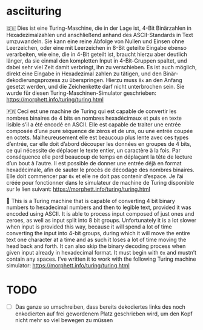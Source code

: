 # asciituring
🇩🇪
Dies ist eine Turing-Maschine, die in der Lage ist, 4-Bit Binärzahlen in Hexadezimalzahlen und anschließend anhand des ASCII-Standards in Text umzuwandeln. 
Sie kann eine reine Abfolge von Nullen und Einsen ohne Leerzeichen, oder eine mit Leerzeichen in 8-Bit geteilte Eingabe ebenso verarbeiten, wie eine, die in 4-Bit geteilt ist, braucht hierzu aber deutlich länger, da sie einmal den kompletten Input in 4-Bit-Gruppen spaltet, und dabei sehr viel Zeit damit verbringt, ihn zu verschieben.
Es ist auch möglich, direkt eine Eingabe in Hexadezimal zahlen zu tätigen, und den Binär-dekodierungsprozess zu überspringen. Hierzu muss `0x` an den Anfang gesetzt werden, und die Zeichenkette darf nicht unterbrochen sein.
Sie wurde für diesen Turing-Maschinen-Simulator geschrieben: https://morphett.info/turing/turing.html

🇫🇷
Ceci est une machine de Turing qui est capable de convertir les nombres binaires de 4 bits en nombres hexadécimaux et puis en texte lisible s’il a été encodé en ASCII.
Elle est capable de traiter une entrée composée d’une pure séquence de zéros et de uns, ou une entrée coupée en octets. Malheureusement elle est beaucoup plus lente avec ces types d’entrée, car elle doit d’abord découper les données en groupes de 4 bits, ce qui nécessite de déplacer le texte entier, un caractère à la fois. Par conséquence elle perd beaucoup de temps en déplaçant la tête de lecture d’un bout à l’autre.
Il est possible de donner une entrée déjà en format hexadécimale, afin de sauter le procès de décodage des nombres binaires. Elle doit commencer par `0x` et elle ne doit pas contenir d’espace.
Je l’ai créée pour fonctionner dans le simulateur de machine de Turing disponible sur le lien suivant: https://morphett.info/turing/turing.html

🏴󠁧󠁢󠁥󠁮󠁧󠁿
This is a Turing machine that is capable of converting 4 bit binary numbers to hexadecimal numbers and then to legible text, provided it was encoded using ASCII.
It is able to process input composed of just ones and zeroes, as well as input split into 8 bit groups. Unfortunately it is a lot slower when input is provided this way, because it will spend a lot of time converting the input into 4-bit groups, during which it will move the entire text one character at a time and as such it loses a lot of time moving the head back and forth.
It can also skip the binary decoding process when given input already in hexadecimal format. It must begin with `0x` and mustn’t contain any spaces.
I’ve written it to work with the following Turing machine simulator: https://morphett.info/turing/turing.html


# TODO
- [ ] Das ganze so umschreiben, dass bereits dekodiertes links des noch enkodierten auf frei gewordenem Platz geschrieben wird, um den Kopf nicht mehr so viel bewegen zu müssen
